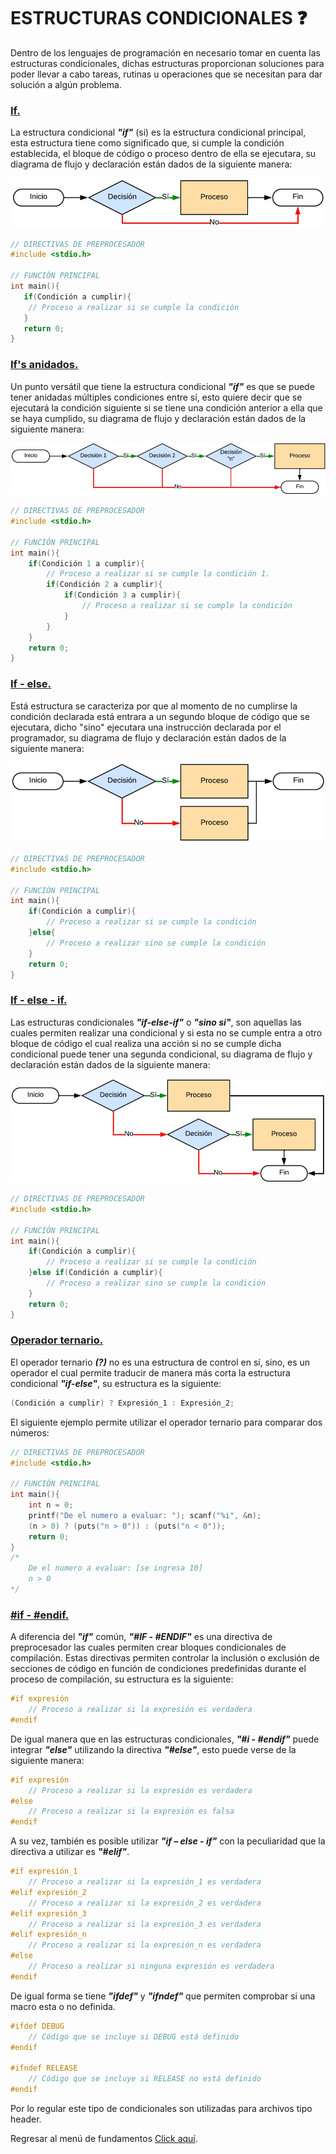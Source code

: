 # ESTRUCTURAS CONDICIONALES :question:
Dentro de los lenguajes de programación en necesario tomar en cuenta las estructuras condicionales, dichas estructuras proporcionan soluciones para poder llevar a cabo tareas, rutinas u operaciones que se necesitan para dar solución a algún problema.

### <a href="07 - 01 - if.c">If.</a>
La estructura condicional <b><i>"if"</i></b> (si) es la estructura condicional principal, esta estructura tiene como significado que, si cumple la condición establecida, el bloque de código o proceso dentro de ella se ejecutara, su diagrama de flujo y declaración están dados de la siguiente manera:

<div> <img src="../../../imgs/01 - Lenguaje C/01 - FundamentosDeProgramacion/07 - EstructurasCondicionales/01 - if.png"> </div>

```C
// DIRECTIVAS DE PREPROCESADOR
#include <stdio.h>

// FUNCIÓN PRINCIPAL
int main(){
   if(Condición a cumplir){
    // Proceso a realizar si se cumple la condición
   }
   return 0;
}
```

### <a href="07 - 03 - ifA.c">If's anidados.</a>
Un punto versátil que tiene la estructura condicional <b><i>"if"</i></b> es que se puede tener anidadas múltiples condiciones entre sí, esto quiere decir que se ejecutará la condición siguiente si se tiene una condición anterior a ella que se haya cumplido, su diagrama de flujo y declaración están dados de la siguiente manera:

<div> <img src="../../../imgs/01 - Lenguaje C/01 - FundamentosDeProgramacion/07 - EstructurasCondicionales/02 - ifA.png"> </div>

```C
// DIRECTIVAS DE PREPROCESADOR
#include <stdio.h>

// FUNCIÓN PRINCIPAL
int main(){
    if(Condición 1 a cumplir){
        // Proceso a realizar si se cumple la condición 1.
        if(Condición 2 a cumplir){
            if(Condición 3 a cumplir){
                // Proceso a realizar si se cumple la condición
            }
        }
    }
    return 0;
}
```

### <a href="07 - 04 - ifElse.c">If - else.</a>
Está estructura se caracteriza por que al momento de no cumplirse la condición declarada está entrara a un segundo bloque de código que se ejecutara, dicho "sino" ejecutara una instrucción declarada por el programador, su diagrama de flujo y declaración están dados de la siguiente manera:

<div> <img src="../../../imgs/01 - Lenguaje C/01 - FundamentosDeProgramacion/07 - EstructurasCondicionales/03 - ifElse.png"> </div>

```C
// DIRECTIVAS DE PREPROCESADOR
#include <stdio.h>

// FUNCIÓN PRINCIPAL
int main(){
    if(Condición a cumplir){
        // Proceso a realizar si se cumple la condición
    }else{
        // Proceso a realizar sino se cumple la condición
    }
    return 0;
}
```

### <a href="07 - 05 - ifElseIf.c">If - else - if.</a>
Las estructuras condicionales <b><i>"if-else-if"</i></b> o <b><i>"sino si"</i></b>, son aquellas las cuales permiten realizar una condicional y si esta no se cumple entra a otro bloque de código el cual realiza una acción si no se cumple dicha condicional puede tener una segunda condicional, su diagrama de flujo y declaración están dados de la siguiente manera:

<div> <img src="../../../imgs/01 - Lenguaje C/01 - FundamentosDeProgramacion/07 - EstructurasCondicionales/04 - ifElseIf.png"> </div>

```C
// DIRECTIVAS DE PREPROCESADOR
#include <stdio.h>

// FUNCIÓN PRINCIPAL
int main(){
    if(Condición a cumplir){
        // Proceso a realizar si se cumple la condición
    }else if(Condición a cumplir){
        // Proceso a realizar sino se cumple la condición
    }
    return 0;
}
```

### <a href="07 - 06 - opTernario.c">Operador ternario.</a>
El operador ternario <b><i>(?)</i></b> no es una estructura de control en sí, sino, es un operador el cual permite traducir de manera más corta la estructura condicional <b><i>"if-else"</i></b>, su estructura es la siguiente:
```C
(Condición a cumplir) ? Expresión_1 : Expresión_2;
```
El siguiente ejemplo permite utilizar el operador ternario para comparar dos números:
```C
// DIRECTIVAS DE PREPROCESADOR
#include <stdio.h>

// FUNCIÓN PRINCIPAL
int main(){
    int n = 0;
    printf("De el numero a evaluar: "); scanf("%i", &n);
    (n > 0) ? (puts("n > 0")) : (puts("n < 0"));
    return 0;
}
/*
    De el numero a evaluar: [se ingresa 10]
    n > 0
*/
```

### <a href="07 - 07 - ifEndif.c">#if - #endif.</a>
A diferencia del <b><i>"if"</i></b> común, <b><i>"#IF - #ENDIF"</i></b> es una directiva de preprocesador las cuales permiten crear bloques condicionales de compilación. Estas directivas permiten controlar la inclusión o exclusión de secciones de código en función de condiciones predefinidas durante el proceso de compilación, su estructura es la siguiente:
```C
#if expresión
    // Proceso a realizar si la expresión es verdadera
#endif
```
De igual manera que en las estructuras condicionales, <b><i>"#i - #endif"</i></b> puede integrar <b><i>"else"</i></b> utilizando la directiva <b><i>"#else"</i></b>, esto puede verse de la siguiente manera:
```C
#if expresión
    // Proceso a realizar si la expresión es verdadera
#else
    // Proceso a realizar si la expresión es falsa
#endif
```
A su vez, también es posible utilizar <b><i>"if – else - if"</i></b> con la peculiaridad que la directiva a utilizar es <b><i>"#elif"</i></b>.
```C
#if expresión_1
    // Proceso a realizar si la expresión_1 es verdadera
#elif expresión_2
    // Proceso a realizar si la expresión_2 es verdadera
#elif expresión_3
    // Proceso a realizar si la expresión_3 es verdadera
#elif expresión_n
    // Proceso a realizar si la expresión_n es verdadera
#else
    // Proceso a realizar si ninguna expresión es verdadera
#endif
```
De igual forma se tiene <b><i>"ifdef"</i></b> y <b><i>"ifndef"</i></b> que permiten comprobar si una macro esta o no definida.
```C
#ifdef DEBUG
    // Código que se incluye si DEBUG está definido
#endif

#ifndef RELEASE
    // Código que se incluye si RELEASE no está definido
#endif
```

Por lo regular este tipo de condicionales son utilizadas para archivos tipo header.

Regresar al menú de fundamentos <a href="../../01 - FundamentosDeProgramacion/00 - Fundamentos.md">Click aquí</a>.